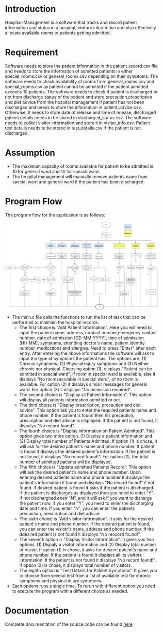# Introduction

Hospital-Management is a software that tracks and record patient information and status in a hospital, visitors inforamtion and also effectively allocate available rooms to patients getting admitted.

# Requirement

Software needs to store the patient information in the patient_record.csv file and needs to store the information of admitted patients in either special_rooms.csv or general_rooms.csv depending on their symptoms. The software needs to check availability of rooms from general_rooms.csv and special_rooms.csv as patient cannot be admitted if the patient admitted exceeds 10 patients. The software needs to check if patient is discharged or not from discharge status of the patient and store precaution,prescription and diet advice from the hospital management if patient has not been discharged and needs to store the information in patient_advice.csv. Otherwise, it needs to store date of release and time of release, discharged patient details needs to be stored in discharged_status.csv. The software needs to collect visitor information and store it in visitor_info.csv. Patient test details needs to be stored in test_details.csv if the patient is not discharged.

# Assumption

- The maximum capacity of rooms available for patient to be admitted is 10 for general ward and 10 for special ward.
- The hospital management will manually remove patients name from special ward and general ward if the patient has been discharged.

# Program Flow

The program flow for the application is as follows:

![Diagram](https://github.com/ShivaSriBusa/Hospital-Management/blob/dev/assets/flowchart.jpg)

- The main.c file calls the functions to run the list of task that can be performed to maintain the hospital records.
  - The first choice is "Add Patient Information". Here you will need to input the patient name, address, contact number,emergency contact number, date of admission (DD-MM-YYYY), time of admission (HH:MM), symptoms, attending doctor's name, patient identity number, medications and allergies. Need to press "Enter" after each entry.
  After entering the above informations the software will ask to input the type of symptoms the patient has. The options are: (1) Chronic symptoms, (2) Physical injury symptoms and (3) Neither chronic nor physical. Choosing option (1), displays "Patient can be admitted in special ward", if room in special ward is available, else it displays "No roomsavailable in special ward", of no room is available. For option (2) it displays simialr messages for general ward. For option (3) it displays "No admission required".
  - The second choice is "Display all Patient Information". This option will display all patients information admitted or not.
  - The third choise is "Display prescription, precaution and diet advice". This option ask you to enter the required patients name and phone number. If the patient is found then his precaution, prescription and diet advice is displayed. If the patient is not found, it dispalys "No record found".
  - The fourth choice is "Display information on Patient Admitted". This option gives two more option. (1) Display a patient information and (2) Display total number of Patients  Admitted. If option (1) is chose, it will ask for the desired patient's name and phone number. If patient is found it displays the desired patient's information. If the patient is not found, it displays "No record found!". For option (2), the total number of admitted patients will be displayed.
  - The fifth choice is "Update admitted Patients Record". This option will ask the desired patient's name and phone number. Upon entering desired patients name and phone number it displays the patient's information if found and displays "No reocrd found!" if not found. If desired patient is found it asks if the patient is discharged. If the patient is discharges as displayed then you need to enter "Y". If not discharghed enetr "N", and it will ask if you want to disharge the patient now. If you enter "Y", you need to enter the discharging date and time. If you enter "N", you can enter the patients precaution, prescription and diet advice.
  - The sixth choice is "Add visitor information". It asks for the desired patient's name and phone number. If the desired patient is found, you can enter the visiotr's name, address and phone number. If the ddesired patient is not found it displays "No reocord found!".
  - The seventh option is "Display Visitor Information". It gives you two options. (1) Dispaly a visitot information and (2) Display total number of visitor. If option (1) is chose, it asks for desired patient's name and phone number. If the patient is found it displays all its visitors information. If the patient is not found it displays "No record found!". If option (2) is chose, it displays total number of visitors.
  - The eighth option is "Test Details for Patient Symptoms". It gives you to choose from several test from a list of available test for chronic symptoms and physical injury symptoms.
- Each options runs a single time. To rerun with different option you need to execute the program with a different choice as needed.


# Documentation

Complete documentation of the source code can be found [here](https://github.com/ShivaSriBusa/Hospital-Management/blob/dev/doc/User_Manual.md).
